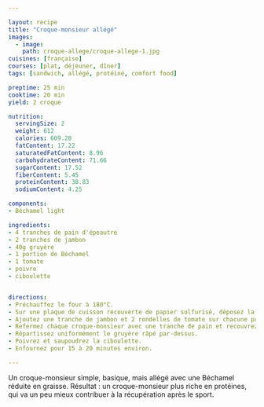 ```yaml
---

layout: recipe
title: "Croque-monsieur allégé"
images:
  - image:
    path: croque-allege/croque-allege-1.jpg
cuisines: [française]
courses: [plat, déjeuner, dîner]
tags: [sandwich, allégé, protéiné, comfort food]

preptime: 25 min
cooktime: 20 min
yield: 2 croque

nutrition:
  servingSize: 2
  weight: 612
  calories: 609.28
  fatContent: 17.22
  saturatedFatContent: 8.96
  carbohydrateContent: 71.66
  sugarContent: 17.52
  fiberContent: 5.45
  proteinContent: 38.83
  sodiumContent: 4.25

components:
- Béchamel light

ingredients:
- 4 tranches de pain d'épeautre
- 2 tranches de jambon
- 40g gruyère
- 1 portion de Béchamel
- 1 tomate
- poivre
- ciboulette


directions:
- Préchauffez le four à 180°C.
- Sur une plaque de cuisson recouverte de papier sulfurisé, déposez la moitié des tranches de pain et recouvrez-les de béchamel. 
- Ajoutez une tranche de jambon et 2 rondelles de tomate sur chacune puis nappez à nouveau de béchamel. 
- Refermez chaque croque-monsieur avec une tranche de pain et recouvrez-la avec la béchamel restante. 
- Répartissez uniformément le gruyère râpé par-dessus.
- Poivrez et saupoudrez la ciboulette. 
- Enfournez pour 15 à 20 minutes environ. 

---
```


Un croque-monsieur simple, basique, mais allégé avec une Béchamel réduite en graisse. Résultat&nbsp;: un croque-monsieur plus riche en protéines, qui va un peu mieux contribuer à la récupération après le sport.